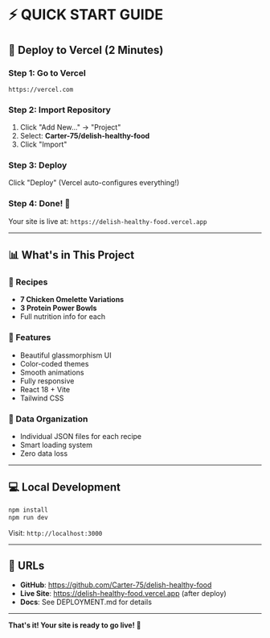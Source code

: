 # ⚡ QUICK START GUIDE

## 🚀 Deploy to Vercel (2 Minutes)

### Step 1: Go to Vercel
```
https://vercel.com
```

### Step 2: Import Repository
1. Click "Add New..." → "Project"
2. Select: **Carter-75/delish-healthy-food**
3. Click "Import"

### Step 3: Deploy
Click "Deploy" (Vercel auto-configures everything!)

### Step 4: Done! 🎉
Your site is live at: `https://delish-healthy-food.vercel.app`

---

## 📊 What's in This Project

### 🍳 Recipes
- **7 Chicken Omelette Variations**
- **3 Protein Power Bowls**
- Full nutrition info for each

### 🎨 Features
- Beautiful glassmorphism UI
- Color-coded themes
- Smooth animations
- Fully responsive
- React 18 + Vite
- Tailwind CSS

### 📂 Data Organization
- Individual JSON files for each recipe
- Smart loading system
- Zero data loss

---

## 💻 Local Development

```bash
npm install
npm run dev
```

Visit: `http://localhost:3000`

---

## 📱 URLs

- **GitHub**: https://github.com/Carter-75/delish-healthy-food
- **Live Site**: https://delish-healthy-food.vercel.app (after deploy)
- **Docs**: See DEPLOYMENT.md for details

---

**That's it! Your site is ready to go live! 🚀**
